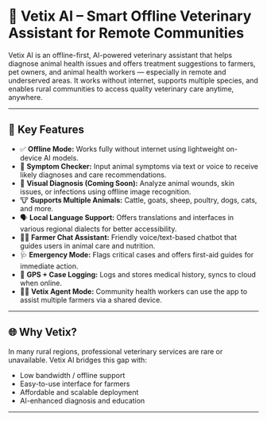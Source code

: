 # 🐾 Vetix AI – Smart Offline Veterinary Assistant for Remote Communities

Vetix AI is an offline-first, AI-powered veterinary assistant that helps diagnose animal health issues and offers treatment suggestions to farmers, pet owners, and animal health workers — especially in remote and underserved areas. It works without internet, supports multiple species, and enables rural communities to access quality veterinary care anytime, anywhere.

---

## 🚀 Key Features

- ✅ **Offline Mode:** Works fully without internet using lightweight on-device AI models.
- 🧠 **Symptom Checker:** Input animal symptoms via text or voice to receive likely diagnoses and care recommendations.
- 📸 **Visual Diagnosis (Coming Soon):** Analyze animal wounds, skin issues, or infections using offline image recognition.
- 🐮 **Supports Multiple Animals:** Cattle, goats, sheep, poultry, dogs, cats, and more.
- 🗣️ **Local Language Support:** Offers translations and interfaces in various regional dialects for better accessibility.
- 🧑‍🌾 **Farmer Chat Assistant:** Friendly voice/text-based chatbot that guides users in animal care and nutrition.
- 🩺 **Emergency Mode:** Flags critical cases and offers first-aid guides for immediate action.
- 📍 **GPS + Case Logging:** Logs and stores medical history, syncs to cloud when online.
- 👩‍⚕️ **Vetix Agent Mode:** Community health workers can use the app to assist multiple farmers via a shared device.

---

## 🌐 Why Vetix?

In many rural regions, professional veterinary services are rare or unavailable. Vetix AI bridges this gap with:
- Low bandwidth / offline support
- Easy-to-use interface for farmers
- Affordable and scalable deployment
- AI-enhanced diagnosis and education

---


